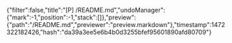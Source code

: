 {"filter":false,"title":"[P] /README.md","undoManager":{"mark":-1,"position":-1,"stack":[]},"preview":{"path":"/README.md","previewer":"preview.markdown"},"timestamp":1472322182426,"hash":"da39a3ee5e6b4b0d3255bfef95601890afd80709"}